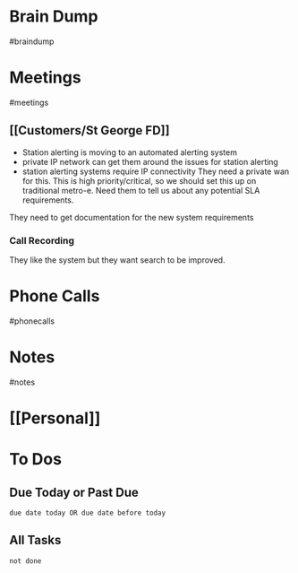 # Brain Dump
#braindump 

# Meetings
#meetings 
## [[Customers/St George FD]]
- Station alerting is moving to an automated alerting system
- private IP network can get them around the issues for station alerting
- station alerting systems require IP connectivity
They need a private wan for this.  This is high priority/critical, so we should set this up on traditional metro-e.  Need them to tell us about any potential SLA requirements.

They need to get documentation for the new system requirements

### Call Recording 
They like the system but they want search to be improved.
# Phone Calls
#phonecalls 
# Notes
#notes

# [[Personal]]

# To Dos
## Due Today or Past Due
```tasks
due date today OR due date before today
```

## All Tasks
```tasks
not done
```